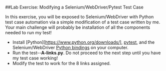 ##Lab Exercise: Modifying a Selenium/WebDriver/Pytest Test Case

In this exercise, you will be exposed to Selenium/WebDriver with Python test case automation via a simple modification of a test case written by me. Your main challenge will probably be installation of all the components needed to run my test!

- Install [Python][https://www.python.org/downloads/], [pytest](http://pytest.org/latest/getting-started.html), and the Selenium/WebDriver [Python bindings](http://www.seleniumhq.org/download/) on your computer.
- Run the test--**A-links.py**. Do not proceed to the next step until you have my test case working!
- Modify the test to work for the 8 links assigned.
